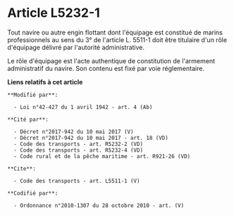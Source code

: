 # Article L5232-1

Tout navire ou autre engin flottant dont l'équipage est constitué de marins professionnels au sens du 3° de l'article L.
5511-1 doit être titulaire d'un rôle d'équipage délivré par l'autorité administrative. 

Le rôle d'équipage est l'acte authentique de constitution de l'armement administratif du navire. Son contenu est fixé par
voie réglementaire.

**Liens relatifs à cet article**

	**Modifié par**:

	  - Loi n°42-427 du 1 avril 1942 - art. 4 (Ab)

	**Cité par**:

	  - Décret n°2017-942 du 10 mai 2017 (V)
	  - Décret n°2017-942 du 10 mai 2017 - art. 18 (VD)
	  - Code des transports - art. R5232-2 (VD)
	  - Code des transports - art. R5232-4 (VD)
	  - Code rural et de la pêche maritime - art. R921-26 (VD)

	**Cite**:

	  - Code des transports - art. L5511-1 (V)

	**Codifié par**:

	  - Ordonnance n°2010-1307 du 28 octobre 2010 - art. (V)
